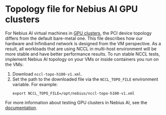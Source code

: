 # Topology file for Nebius AI GPU clusters
For Nebius AI virtual machines in [GPU clusters](https://nebius.ai/docs/compute/concepts/gpu-clusters), the PCI device topology differs from the default bare-metal one. This file describes how our hardware and Infiniband network is designed from the VM perspective. As a result, all workloads that are using NCCL in multi-host environment will be more stable and have better performance results.
To run stable NCCL tests, implement Nebius AI topology on your VMs or inside containers you run on the VMs:
1. Download `nccl-topo-h100-v1.xml`. 
1. Set the path to the downloaded file via the `NCCL_TOPO_FILE` environment variable. For example:
   ```
   export NCCL_TOPO_FILE=/opt/nebius/nccl-topo-h100-v1.xml
   ```
For more information about testing GPU clusters in Nebius AI, see the [documentation](https://nebius.ai/docs/compute/operations/#gpu-test).
